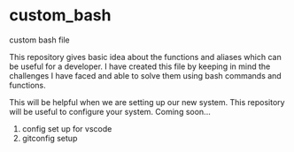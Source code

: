 # custom_bash
custom bash file

This repository gives basic idea about the functions and aliases which can be useful for a developer. I have created this file by keeping in mind the challenges I have faced and able to solve them using bash commands and functions.


This will be helpful when we are setting up our new system. This repository will be useful to configure your system. 
Coming soon...
1. config set up for vscode
2. gitconfig setup
